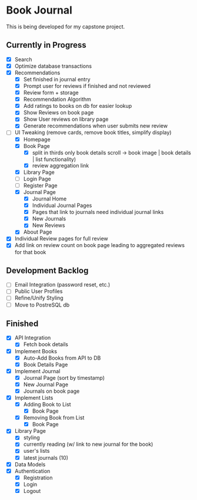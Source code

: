 # Book Journal

This is being developed for my capstone project.

## Currently in Progress

- [X] Search
- [X] Optimize database transactions
- [X] Recommendations
  - [X] Set finished in journal entry
  - [X] Prompt user for reviews if finished and not reviewed
  - [X] Review form + storage
  - [X] Recommendation Algorithm
  - [X] Add ratings to books on db for easier lookup
  - [X] Show Reviews on book page
  - [X] Show User reviews on library page
  - [X] Generate recommendations when user submits new review

- [ ] UI Tweaking (remove cards, remove book titles, simplify display)
  - [X] Homepage
  - [X] Book Page
    - [X] split in thirds only book details scroll -> book image | book details | list functionality)
    - [X] review aggregation link
  - [X] Library Page
  - [ ] Login Page
  - [ ] Register Page
  - [X] Journal Page
    - [X] Journal Home
    - [X] Individual Journal Pages
    - [X] Pages that link to journals need individual journal links
    - [X] New Journals
    - [X] New Reviews
  - [X] About Page

- [X] Individual Review pages for full review
- [X] Add link on review count on book page leading to aggregated reviews for that book

## Development Backlog

- [ ] Email Integration (password reset, etc.)
- [ ] Public User Profiles
- [ ] Refine/Unify Styling
- [ ] Move to PostreSQL db

## Finished

- [X] API Integration
  - [X] Fetch book details
- [X] Implement Books
  - [X] Auto-Add Books from API to DB
  - [X] Book Details Page
- [X] Implement Journal
  - [X] Journal Page (sort by timestamp)
  - [X] New Journal Page
  - [X] Journals on book page
- [X] Implement Lists
  - [X] Adding Book to List
    - [X] Book Page
  - [X] Removing Book from List
    - [X] Book Page
- [X] Library Page
  - [X] styling
  - [X] currently reading (w/ link to new journal for the book)
  - [X] user's lists
  - [X] latest journals (10)

- [X] Data Models
- [X] Authentication
  - [X] Registration
  - [X] Login
  - [X] Logout
